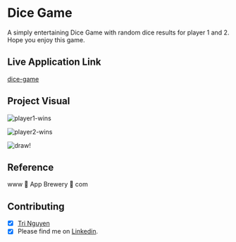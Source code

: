 # Dice Game

A simply entertaining Dice Game with random dice results for player 1 and 2. Hope you enjoy this game. 

## Live Application Link

[dice-game](https://tringuyen1086.github.io/dice-game/)

## Project Visual
![player1-wins](https://user-images.githubusercontent.com/71200950/192094174-3dea8d7b-c65f-4dcf-bbc9-0d282f147ca3.png)

![player2-wins](https://user-images.githubusercontent.com/71200950/192094263-4942cd9c-db1f-46cc-85ce-9080ce764166.png)


![draw!](https://user-images.githubusercontent.com/71200950/192094299-069e7229-08da-4a41-bfdd-cd61101234c2.png)

## Reference

www 🎲 App Brewery 🎲 com

## Contributing 

* [x] [Tri Nguyen](https://github.com/tringuyen1086)
* [x] Please find me on [Linkedin](https://www.linkedin.com/in/tri-nguyen-1086).